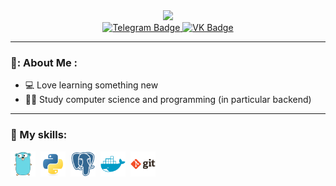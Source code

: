 <div id="header" align="center">
  <img src="https://media.giphy.com/media/cvyz3Hw4d7EIw/giphy.gif" width="200"/>
</div>
   
<div id="badges" align="center">
  <a href="https://t.me/vvjkee">
    <img src="https://img.shields.io/badge/Telegram-blue?style=for-the-badge&logo=telegram&logoColor=white" alt="Telegram Badge"/>
  </a>
  <a href="https://vk.com/vvjkee">
    <img src="https://img.shields.io/badge/VKontakte-blue?style=for-the-badge&logo=VK&logoColor=white" alt="VK Badge"/>
  </a>
</div>

---
### 🍺: About Me :
- 💻 Love learning something new
- 👨‍💻 Study computer science and programming (in particular backend)

---
### 🥣 My skills:
<div>
  <img src="https://github.com/devicons/devicon/blob/master/icons/go/go-original.svg" title="Golang" alt="Golang" width="40" height="40"/>&nbsp;
  <img src="https://github.com/devicons/devicon/blob/master/icons/python/python-original.svg" title="Python" alt="Python" width="40" height="40"/>&nbsp;
  <img src="https://github.com/devicons/devicon/blob/master/icons/postgresql/postgresql-plain.svg" title="PostgreSQL" alt="PostgreSQL" width="40" height="40"/>&nbsp;
  <img src="https://github.com/devicons/devicon/blob/master/icons/docker/docker-plain.svg" title="Docker" alt="Docker" width="40" height="40"/>&nbsp;
  <img src="https://github.com/devicons/devicon/blob/master/icons/git/git-original-wordmark.svg" title="Git" **alt="Git" width="40" height="40"/>
</div>
